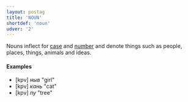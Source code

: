 ```yaml
---
layout: postag
title: 'NOUN'
shortdef: 'noun'
udver: '2'
---
```


Nouns inflect for [case](Case) and [number](Number) and denote things
such as people, places, things, animals and ideas.

#### Examples

* [kpv] _ныв_ "girl"
* [kpv] _кань_ "cat"
* [kpv] _пу_ "tree"

<!-- Interlanguage links updated Út zář 29 20:22:59 CEST 2020 -->
